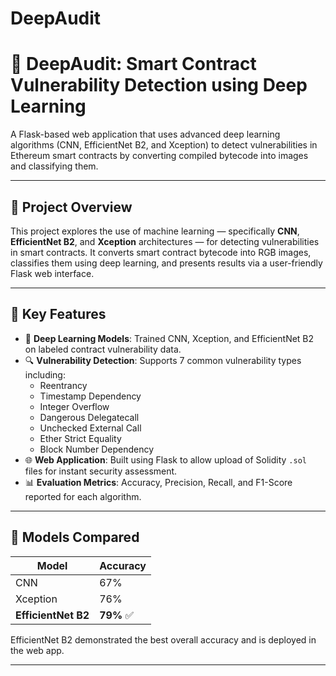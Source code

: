 # DeepAudit
# 🔐 DeepAudit: Smart Contract Vulnerability Detection using Deep Learning

A Flask-based web application that uses advanced deep learning algorithms (CNN, EfficientNet B2, and Xception) to detect vulnerabilities in Ethereum smart contracts by converting compiled bytecode into images and classifying them.

---

## 📄 Project Overview

This project explores the use of machine learning — specifically **CNN**, **EfficientNet B2**, and **Xception** architectures — for detecting vulnerabilities in smart contracts. It converts smart contract bytecode into RGB images, classifies them using deep learning, and presents results via a user-friendly Flask web interface.

---

## 📌 Key Features

- 🧠 **Deep Learning Models**: Trained CNN, Xception, and EfficientNet B2 on labeled contract vulnerability data.
- 🔍 **Vulnerability Detection**: Supports 7 common vulnerability types including:
  - Reentrancy
  - Timestamp Dependency
  - Integer Overflow
  - Dangerous Delegatecall
  - Unchecked External Call
  - Ether Strict Equality
  - Block Number Dependency
- 🌐 **Web Application**: Built using Flask to allow upload of Solidity `.sol` files for instant security assessment.
- 📊 **Evaluation Metrics**: Accuracy, Precision, Recall, and F1-Score reported for each algorithm.

---

## 🧪 Models Compared

| Model           | Accuracy |
|----------------|----------|
| CNN            | 67%      |
| Xception       | 76%      |
| **EfficientNet B2** | **79%** ✅  |

EfficientNet B2 demonstrated the best overall accuracy and is deployed in the web app.

---



